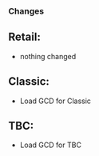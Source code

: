 ### Changes ###

## Retail: ##
  * nothing changed


## Classic: ##
  * Load GCD for Classic


## TBC: ##
  * Load GCD for TBC
